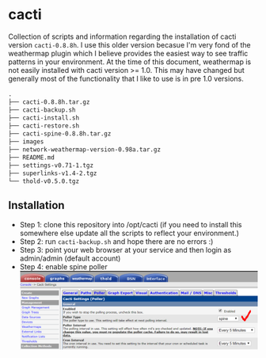 # cacti

Collection of scripts and information regarding the installation of cacti version `cacti-0.8.8h`. I use this older version becasue I'm very fond of the weathermap plugin which I believe provides the easiest way to see traffic patterns in your environment. At the time of this document, weathermap is not easily installed with cacti version >= 1.0. This may have changed but generally most of the functionality that I like to use is in pre 1.0 versions.

```
.
├── cacti-0.8.8h.tar.gz
├── cacti-backup.sh
├── cacti-install.sh
├── cacti-restore.sh
├── cacti-spine-0.8.8h.tar.gz
├── images
├── network-weathermap-version-0.98a.tar.gz
├── README.md
├── settings-v0.71-1.tgz
├── superlinks-v1.4-2.tgz
└── thold-v0.5.0.tgz
```

## Installation

- Step 1: clone this repository into /opt/cacti (if you need to install this somewhere else update all the scripts to reflect your environment.)
- Step 2: run `cacti-backup.sh` and hope there are no errors :)
- Step 3: point your web browser at your service and then login as admin/admin (default account)
- Step 4: enable spine poller
![enable spine](images/cacti-enable-spine.PNG)